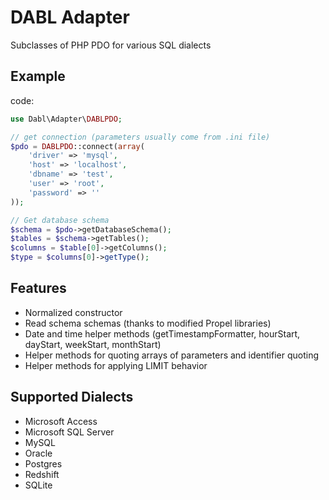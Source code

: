 # DABL Adapter
Subclasses of PHP PDO for various SQL dialects

## Example

code:
```php
use Dabl\Adapter\DABLPDO;

// get connection (parameters usually come from .ini file)
$pdo = DABLPDO::connect(array(
    'driver' => 'mysql',
    'host' => 'localhost',
    'dbname' => 'test',
    'user' => 'root',
    'password' => ''
));

// Get database schema
$schema = $pdo->getDatabaseSchema();
$tables = $schema->getTables();
$columns = $table[0]->getColumns();
$type = $columns[0]->getType();
```


## Features

* Normalized constructor
* Read schema schemas (thanks to modified Propel libraries)
* Date and time helper methods (getTimestampFormatter, hourStart, dayStart, weekStart, monthStart)
* Helper methods for quoting arrays of parameters and identifier quoting
* Helper methods for applying LIMIT behavior

## Supported Dialects

* Microsoft Access
* Microsoft SQL Server
* MySQL
* Oracle
* Postgres
* Redshift
* SQLite
